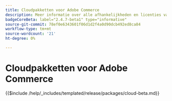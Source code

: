 ```yaml
---
title: Cloudpakketten voor Adobe Commerce
description: Meer informatie over alle afhankelijkheden en licenties van derden die in Adobe Commerce worden gebruikt.
badgeCoreBeta: label="2.4.7-beta1" type="informative"
source-git-commit: 78ef0e6343601f06d1d2f4a0d90dcb492ed8ca84
workflow-type: tm+mt
source-wordcount: '21'
ht-degree: 0%

---
```


# Cloudpakketten voor Adobe Commerce

{{$include /help/_includes/templated/release/packages/cloud-beta.md}}
